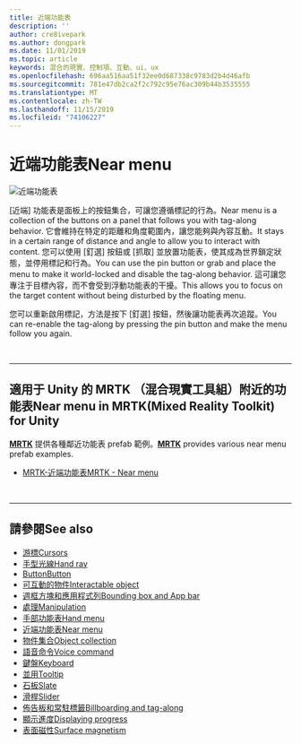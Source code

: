 ```yaml
---
title: 近端功能表
description: ''
author: cre8ivepark
ms.author: dongpark
ms.date: 11/01/2019
ms.topic: article
keywords: 混合的現實、控制項、互動、ui、ux
ms.openlocfilehash: 696aa516aa51f32ee0d687338c9783d2b4d46afb
ms.sourcegitcommit: 781e47db2ca2f2c792c95e76ac309b44b3535555
ms.translationtype: MT
ms.contentlocale: zh-TW
ms.lasthandoff: 11/15/2019
ms.locfileid: "74106227"
---
```

# <a name="near-menu"></a><span data-ttu-id="28277-103">近端功能表</span><span class="sxs-lookup"><span data-stu-id="28277-103">Near menu</span></span>

![近端功能表](images/UX/UX_Hero_NearMenu.jpg)

<span data-ttu-id="28277-105">[近端] 功能表是面板上的按鈕集合，可讓您遵循標記的行為。</span><span class="sxs-lookup"><span data-stu-id="28277-105">Near menu is a collection of the buttons on a panel that follows you with tag-along behavior.</span></span> <span data-ttu-id="28277-106">它會維持在特定的距離和角度範圍內，讓您能夠與內容互動。</span><span class="sxs-lookup"><span data-stu-id="28277-106">It stays in a certain range of distance and angle to allow you to interact with content.</span></span> <span data-ttu-id="28277-107">您可以使用 [釘選] 按鈕或 [抓取] 並放置功能表，使其成為世界鎖定狀態，並停用標記和行為。</span><span class="sxs-lookup"><span data-stu-id="28277-107">You can use the pin button or grab and place the menu to make it world-locked and disable the tag-along behavior.</span></span> <span data-ttu-id="28277-108">這可讓您專注于目標內容，而不會受到浮動功能表的干擾。</span><span class="sxs-lookup"><span data-stu-id="28277-108">This allows you to focus on the target content without being disturbed by the floating menu.</span></span>

<span data-ttu-id="28277-109">您可以重新啟用標記，方法是按下 [釘選] 按鈕，然後讓功能表再次追蹤。</span><span class="sxs-lookup"><span data-stu-id="28277-109">You can re-enable the tag-along by pressing the pin button and make the menu follow you again.</span></span>

<br>

---

## <a name="near-menu-in-mrtkmixed-reality-toolkit-for-unity"></a><span data-ttu-id="28277-110">適用于 Unity 的 MRTK （混合現實工具組）附近的功能表</span><span class="sxs-lookup"><span data-stu-id="28277-110">Near menu in MRTK(Mixed Reality Toolkit) for Unity</span></span>
<span data-ttu-id="28277-111">**[MRTK](https://github.com/Microsoft/MixedRealityToolkit-Unity)** 提供各種鄰近功能表 prefab 範例。</span><span class="sxs-lookup"><span data-stu-id="28277-111">**[MRTK](https://github.com/Microsoft/MixedRealityToolkit-Unity)** provides various near menu prefab examples.</span></span>

* [<span data-ttu-id="28277-112">MRTK-近端功能表</span><span class="sxs-lookup"><span data-stu-id="28277-112">MRTK - Near menu</span></span>](https://microsoft.github.io/MixedRealityToolkit-Unity/Documentation/README_NearMenu.html)


<br>

---


## <a name="see-also"></a><span data-ttu-id="28277-113">請參閱</span><span class="sxs-lookup"><span data-stu-id="28277-113">See also</span></span>

* [<span data-ttu-id="28277-114">游標</span><span class="sxs-lookup"><span data-stu-id="28277-114">Cursors</span></span>](cursors.md)
* [<span data-ttu-id="28277-115">手型光線</span><span class="sxs-lookup"><span data-stu-id="28277-115">Hand ray</span></span>](point-and-commit.md)
* [<span data-ttu-id="28277-116">Button</span><span class="sxs-lookup"><span data-stu-id="28277-116">Button</span></span>](button.md)
* [<span data-ttu-id="28277-117">可互動的物件</span><span class="sxs-lookup"><span data-stu-id="28277-117">Interactable object</span></span>](interactable-object.md)
* [<span data-ttu-id="28277-118">週框方塊和應用程式列</span><span class="sxs-lookup"><span data-stu-id="28277-118">Bounding box and App bar</span></span>](app-bar-and-bounding-box.md)
* [<span data-ttu-id="28277-119">處理</span><span class="sxs-lookup"><span data-stu-id="28277-119">Manipulation</span></span>](direct-manipulation.md)
* [<span data-ttu-id="28277-120">手部功能表</span><span class="sxs-lookup"><span data-stu-id="28277-120">Hand menu</span></span>](hand-menu.md)
* [<span data-ttu-id="28277-121">近端功能表</span><span class="sxs-lookup"><span data-stu-id="28277-121">Near menu</span></span>](near-menu.md)
* [<span data-ttu-id="28277-122">物件集合</span><span class="sxs-lookup"><span data-stu-id="28277-122">Object collection</span></span>](object-collection.md)
* [<span data-ttu-id="28277-123">語音命令</span><span class="sxs-lookup"><span data-stu-id="28277-123">Voice command</span></span>](voice-input.md)
* [<span data-ttu-id="28277-124">鍵盤</span><span class="sxs-lookup"><span data-stu-id="28277-124">Keyboard</span></span>](keyboard.md)
* [<span data-ttu-id="28277-125">並用</span><span class="sxs-lookup"><span data-stu-id="28277-125">Tooltip</span></span>](tooltip.md)
* [<span data-ttu-id="28277-126">石板</span><span class="sxs-lookup"><span data-stu-id="28277-126">Slate</span></span>](slate.md)
* [<span data-ttu-id="28277-127">滑桿</span><span class="sxs-lookup"><span data-stu-id="28277-127">Slider</span></span>](slider.md)
* [<span data-ttu-id="28277-128">佈告板和常駐標籤</span><span class="sxs-lookup"><span data-stu-id="28277-128">Billboarding and tag-along</span></span>](billboarding-and-tag-along.md)
* [<span data-ttu-id="28277-129">顯示進度</span><span class="sxs-lookup"><span data-stu-id="28277-129">Displaying progress</span></span>](progress.md)
* [<span data-ttu-id="28277-130">表面磁性</span><span class="sxs-lookup"><span data-stu-id="28277-130">Surface magnetism</span></span>](surface-magnetism.md)
